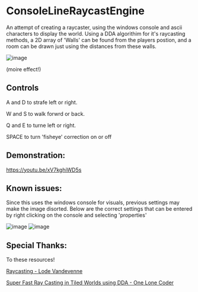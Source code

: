 # ConsoleLineRaycastEngine
An attempt of creating a raycaster, using the windows console and ascii characters to display the world. Using a DDA algorithim for it's raycasting methods, a 2D array of 'Walls' can be found from the players postion, and a room can be drawn just using the distances from these walls.
 
![image](https://user-images.githubusercontent.com/57671477/190220927-e3f8dc7c-e032-4367-a97f-08e7c681167f.png)

(moire effect!)

## Controls

A and D to strafe left or right.

W and S to walk forwrd or back.

Q and E to turne left or right.

SPACE to turn 'fisheye' correction on or off

## Demonstration:

https://youtu.be/xV7kghiWD5s

## Known issues:

Since this uses the windows console for visuals, previous settings may make the image disorted. Below are the correct settings that can be entered by right clicking on the console and selecting 'properties'

![image](https://user-images.githubusercontent.com/57671477/190221651-c679b2e6-c156-42a6-9106-9ff51859bbd9.png)
![image](https://user-images.githubusercontent.com/57671477/190221589-b3323ab4-a399-4c67-ba6c-1412759b3250.png)

## Special Thanks:
To these resources!

[Raycasting - Lode Vandevenne](https://lodev.org/cgtutor/raycasting.html)

[Super Fast Ray Casting in Tiled Worlds using DDA - One Lone Coder](https://www.youtube.com/watch?v=NbSee-XM7WA)
